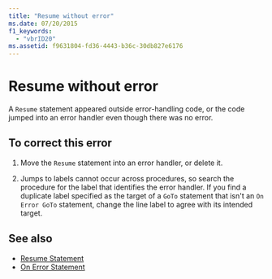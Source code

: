 ```yaml
---
title: "Resume without error"
ms.date: 07/20/2015
f1_keywords: 
  - "vbrID20"
ms.assetid: f9631804-fd36-4443-b36c-30db827e6176
---
```

# Resume without error
A `Resume` statement appeared outside error-handling code, or the code jumped into an error handler even though there was no error.  
  
## To correct this error  
  
1. Move the `Resume` statement into an error handler, or delete it.  
  
2. Jumps to labels cannot occur across procedures, so search the procedure for the label that identifies the error handler. If you find a duplicate label specified as the target of a `GoTo` statement that isn't an `On Error GoTo` statement, change the line label to agree with its intended target.  
  
## See also

- [Resume Statement](../statements/resume-statement.md)
- [On Error Statement](../statements/on-error-statement.md)
